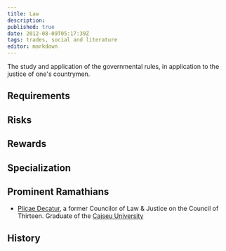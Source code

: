 ```yaml
---
title: Law
description:
published: true
date: 2012-08-09T05:17:39Z
tags: trades, social and literature
editor: markdown
---
```


The study and application of the governmental rules, in application to the justice of one's countrymen.

## Requirements

## Risks

## Rewards

## Specialization

## Prominent Ramathians

- [Plicae Decatur](/characters/plicae-decature), a former Councilor of Law & Justice on the Council of Thirteen. Graduate of the [Cajseu University](/schools/cajseu-university)

## History
